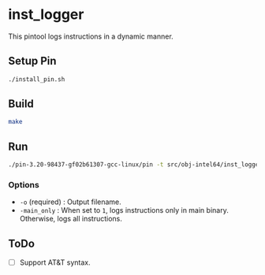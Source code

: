 # inst_logger

This pintool logs instructions in a dynamic manner.

## Setup Pin

```bash
./install_pin.sh
```

## Build

```bash
make
```

## Run

```bash
./pin-3.20-98437-gf02b61307-gcc-linux/pin -t src/obj-intel64/inst_logger.so -o ls.csv -main_only 1 -- /bin/ls
```

### Options

- `-o` (required) : Output filename.
- `-main_only` : When set to `1`, logs instructions only in main binary. Otherwise, logs all instructions.

## ToDo

- [ ] Support AT&T syntax.
